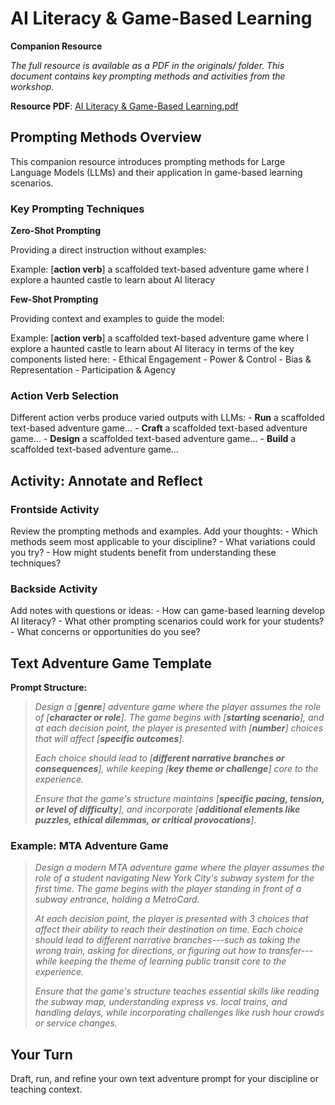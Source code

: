 # AI Literacy & Game-Based Learning

**Companion Resource**

*The full resource is available as a PDF in the originals/ folder. This document contains key prompting methods and activities from the workshop.*

**Resource PDF**: [AI Literacy & Game-Based Learning.pdf](https://drive.google.com/file/d/1B_pfrMeJriZcsVK8L-AA4cHa9HS11rr9/view?usp=sharing)

## Prompting Methods Overview

This companion resource introduces prompting methods for Large Language Models (LLMs) and their application in game-based learning scenarios.

### Key Prompting Techniques

**Zero-Shot Prompting**

Providing a direct instruction without examples:

Example: \[**action verb**\] a scaffolded text-based adventure game where I explore a haunted castle to learn about AI literacy

**Few-Shot Prompting**

Providing context and examples to guide the model:

Example: \[**action verb**\] a scaffolded text-based adventure game where I explore a haunted castle to learn about AI literacy in terms of the key components listed here: - Ethical Engagement - Power & Control - Bias & Representation - Participation & Agency

### Action Verb Selection

Different action verbs produce varied outputs with LLMs: - **Run** a scaffolded text-based adventure game... - **Craft** a scaffolded text-based adventure game... - **Design** a scaffolded text-based adventure game... - **Build** a scaffolded text-based adventure game...

## Activity: Annotate and Reflect

### Frontside Activity

Review the prompting methods and examples. Add your thoughts: - Which methods seem most applicable to your discipline? - What variations could you try? - How might students benefit from understanding these techniques?

### Backside Activity

Add notes with questions or ideas: - How can game-based learning develop AI literacy? - What other prompting scenarios could work for your students? - What concerns or opportunities do you see?

## Text Adventure Game Template

**Prompt Structure:**

> *Design a \[**genre**\] adventure game where the player assumes the role of \[**character or role**\]. The game begins with \[**starting scenario**\], and at each decision point, the player is presented with \[**number**\] choices that will affect \[**specific outcomes**\].*
>
> *Each choice should lead to \[**different narrative branches or consequences**\], while keeping \[**key theme or challenge**\] core to the experience.*
>
> *Ensure that the game's structure maintains \[**specific pacing, tension, or level of difficulty**\], and incorporate \[**additional elements like puzzles, ethical dilemmas, or critical provocations**\].*

### Example: MTA Adventure Game

> *Design a modern MTA adventure game where the player assumes the role of a student navigating New York City's subway system for the first time. The game begins with the player standing in front of a subway entrance, holding a MetroCard.*
>
> *At each decision point, the player is presented with 3 choices that affect their ability to reach their destination on time. Each choice should lead to different narrative branches---such as taking the wrong train, asking for directions, or figuring out how to transfer---while keeping the theme of learning public transit core to the experience.*
>
> *Ensure that the game's structure teaches essential skills like reading the subway map, understanding express vs. local trains, and handling delays, while incorporating challenges like rush hour crowds or service changes.*

## Your Turn

Draft, run, and refine your own text adventure prompt for your discipline or teaching context.
